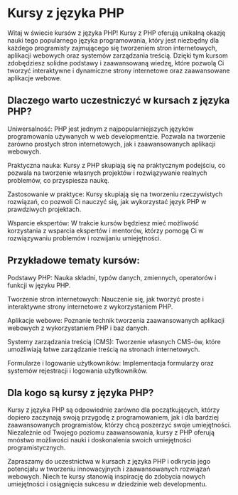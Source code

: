 # Kursy z języka PHP
Witaj w świecie kursów z języka PHP! Kursy z PHP oferują unikalną okazję nauki tego popularnego języka programowania, który jest niezbędny dla każdego programisty zajmującego się tworzeniem stron internetowych, aplikacji webowych oraz systemów zarządzania treścią. Dzięki tym kursom zdobędziesz solidne podstawy i zaawansowaną wiedzę, które pozwolą Ci tworzyć interaktywne i dynamiczne strony internetowe oraz zaawansowane aplikacje webowe.

## Dlaczego warto uczestniczyć w kursach z języka PHP?
Uniwersalność: PHP jest jednym z najpopularniejszych języków programowania używanych w web developmentzie. Pozwala na tworzenie zarówno prostych stron internetowych, jak i zaawansowanych aplikacji webowych.

Praktyczna nauka: Kursy z PHP skupiają się na praktycznym podejściu, co pozwala na tworzenie własnych projektów i rozwiązywanie realnych problemów, co przyspiesza naukę.

Zastosowanie w praktyce: Kursy skupiają się na tworzeniu rzeczywistych rozwiązań, co pozwoli Ci nauczyć się, jak wykorzystać język PHP w prawdziwych projektach.

Wsparcie ekspertów: W trakcie kursów będziesz mieć możliwość korzystania z wsparcia ekspertów i mentorów, którzy pomogą Ci w rozwiązywaniu problemów i rozwijaniu umiejętności.

## Przykładowe tematy kursów:
Podstawy PHP: Nauka składni, typów danych, zmiennych, operatorów i funkcji w języku PHP.

Tworzenie stron internetowych: Nauczenie się, jak tworzyć proste i interaktywne strony internetowe z wykorzystaniem PHP.

Aplikacje webowe: Poznanie technik tworzenia zaawansowanych aplikacji webowych z wykorzystaniem PHP i baz danych.

Systemy zarządzania treścią (CMS): Tworzenie własnych CMS-ów, które umożliwiają łatwe zarządzanie treścią na stronach internetowych.

Formularze i logowanie użytkowników: Implementacja formularzy oraz systemów rejestracji i logowania użytkowników.

## Dla kogo są kursy z języka PHP?
Kursy z języka PHP są odpowiednie zarówno dla początkujących, którzy dopiero zaczynają swoją przygodę z programowaniem, jak i dla bardziej zaawansowanych programistów, którzy chcą poszerzyć swoje umiejętności. Niezależnie od Twojego poziomu zaawansowania, kursy z PHP oferują mnóstwo możliwości nauki i doskonalenia swoich umiejętności programistycznych.

Zapraszamy do uczestnictwa w kursach z języka PHP i odkrycia jego potencjału w tworzeniu innowacyjnych i zaawansowanych rozwiązań webowych. Niech te kursy stanowią inspirację do zdobycia nowych umiejętności i osiągnięcia sukcesu w dziedzinie web developmentu.
